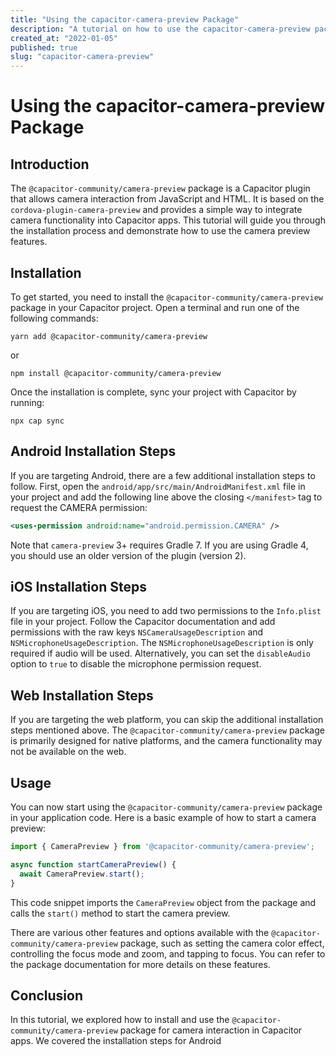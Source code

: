 ```yaml
---
title: "Using the capacitor-camera-preview Package"
description: "A tutorial on how to use the capacitor-camera-preview package for camera interaction in Capacitor apps."
created_at: "2022-01-05"
published: true
slug: "capacitor-camera-preview"
---
```


# Using the capacitor-camera-preview Package

## Introduction

The `@capacitor-community/camera-preview` package is a Capacitor plugin that allows camera interaction from JavaScript and HTML. It is based on the `cordova-plugin-camera-preview` and provides a simple way to integrate camera functionality into Capacitor apps. This tutorial will guide you through the installation process and demonstrate how to use the camera preview features.

## Installation

To get started, you need to install the `@capacitor-community/camera-preview` package in your Capacitor project. Open a terminal and run one of the following commands:

```shell
yarn add @capacitor-community/camera-preview
```

or

```shell
npm install @capacitor-community/camera-preview
```

Once the installation is complete, sync your project with Capacitor by running:

```shell
npx cap sync
```

## Android Installation Steps

If you are targeting Android, there are a few additional installation steps to follow. First, open the `android/app/src/main/AndroidManifest.xml` file in your project and add the following line above the closing `</manifest>` tag to request the CAMERA permission:

```xml
<uses-permission android:name="android.permission.CAMERA" />
```

Note that `camera-preview` 3+ requires Gradle 7. If you are using Gradle 4, you should use an older version of the plugin (version 2).

## iOS Installation Steps

If you are targeting iOS, you need to add two permissions to the `Info.plist` file in your project. Follow the Capacitor documentation and add permissions with the raw keys `NSCameraUsageDescription` and `NSMicrophoneUsageDescription`. The `NSMicrophoneUsageDescription` is only required if audio will be used. Alternatively, you can set the `disableAudio` option to `true` to disable the microphone permission request.

## Web Installation Steps

If you are targeting the web platform, you can skip the additional installation steps mentioned above. The `@capacitor-community/camera-preview` package is primarily designed for native platforms, and the camera functionality may not be available on the web.

## Usage

You can now start using the `@capacitor-community/camera-preview` package in your application code. Here is a basic example of how to start a camera preview:

```javascript
import { CameraPreview } from '@capacitor-community/camera-preview';

async function startCameraPreview() {
  await CameraPreview.start();
}
```

This code snippet imports the `CameraPreview` object from the package and calls the `start()` method to start the camera preview.

There are various other features and options available with the `@capacitor-community/camera-preview` package, such as setting the camera color effect, controlling the focus mode and zoom, and tapping to focus. You can refer to the package documentation for more details on these features.

## Conclusion

In this tutorial, we explored how to install and use the `@capacitor-community/camera-preview` package for camera interaction in Capacitor apps. We covered the installation steps for Android